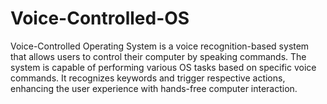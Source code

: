 # Voice-Controlled-OS
Voice-Controlled Operating System is a voice recognition-based system that allows users to control their computer by speaking commands. The system is capable of performing various OS tasks based on specific voice commands. It recognizes keywords and trigger respective actions, enhancing the user experience with hands-free computer interaction.
